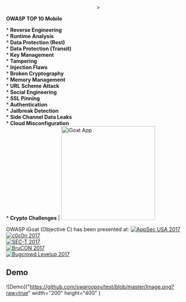 <p align="center">
  <src="https://github.com/swaroopsy/test/blob/master/h1.gif?raw=true" title="iGoat App">>
</p>


__OWASP TOP 10 Mobile__ </br><p align="left">* __Reverse Engineering__</br>* __Runtime Analysis__</br>* __Data Protection (Rest)__</br>* __Data Protection (Transit)__</br>* __Key Management__</br>* __Tampering__</br>* __Injection Flaws__</br>* __Broken Cryptography__</br>* __Memory Management__</br>* __URL Scheme Attack__</br>* __Social Engineering__</br>* __SSL Pinning__</br>* __Authentication__</br>* __Jailbreak Detection__</br>* __Side Channel Data Leaks__</br>* __Cloud Misconfiguration__</br>* __Crypto Challenges__ | <img src="https://github.com/swaroopsy/test/blob/master/h1.gif?raw=true" width="256" title="iGoat App">


OWASP iGoat (Objective C) has been presented at:
[![AppSec USA 2017](https://img.shields.io/badge/AppSec%20USA-2017-red.svg)](https://appsecusa2017.sched.com/event/B2Xk/igoat-a-self-learning-tool-for-ios-app-pentesting-and-security) <br> [![c0c0n 2017](https://img.shields.io/badge/c0c0n-2017-red.svg)](http://is-ra.org/c0c0n/2017/agenda)<br> [![SEC-T 2017](https://img.shields.io/badge/SEC--T-2017-red.svg)](https://www.sec-t.org/archive/2017_events/schedule/)<br> [![BruCON 2017](https://img.shields.io/badge/BruCON-2017-red.svg)](https://2017.brucon.org/index.php/Practical_iOS_App_Exploitation_and_Defense_using_iGoat)<br> [![Bugcrowd Levelup 2017](https://img.shields.io/badge/BugcrowdLevelUp-2017-red.svg)](https://forum.bugcrowd.com/t/levelup-2017-discussion-swaroop-owasp-igoat/3052)












## Demo
![Demo]("https://github.com/swaroopsy/test/blob/master/Image.png?raw=true" width="200" height="400" )

